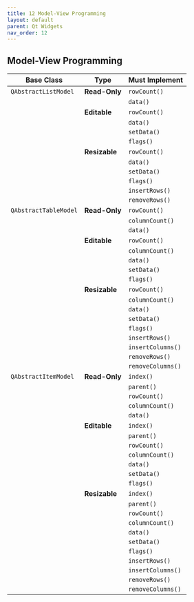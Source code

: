 ```yaml
---
title: 12 Model-View Programming
layout: default
parent: Qt Widgets
nav_order: 12
---
```


## Model-View Programming


| **Base Class**     | **Type** | **Must Implement** |
|---------------------|-----------|-----------------|
| `QAbstractListModel`  | **Read-Only** | `rowCount()`      |
|                     |           | `data()`          |
|                     | **Editable**  | `rowCount()`      |
|                     |           | `data()`          |
|                     |           | `setData()`       |
|                     |           | `flags()`         |
|                     | **Resizable** | `rowCount()`      |
|                     |           | `data()`          |
|                     |           | `setData()`       |
|                     |           | `flags()`         |
|                     |           | `insertRows()`    |
|                     |           | `removeRows()`    |
| `QAbstractTableModel` | **Read-Only** | `rowCount()`      |
|                     |           | `columnCount()`   |
|                     |           | `data()`          |
|                     | **Editable**  | `rowCount()`      |
|                     |           | `columnCount()`   |
|                     |           | `data()`          |
|                     |           | `setData()`       |
|                     |           | `flags()`         |
|                     | **Resizable** | `rowCount()`      |
|                     |           | `columnCount()`   |
|                     |           | `data()`          |
|                     |           | `setData()`       |
|                     |           | `flags()`         |
|                     |           | `insertRows()`    |
|                     |           | `insertColumns()` |
|                     |           | `removeRows()`    |
|                     |           | `removeColumns()` |
| `QAbstractItemModel`  | **Read-Only** | `index()`         |
|                     |           | `parent()`        |
|                     |           | `rowCount()`      |
|                     |           | `columnCount()`   |
|                     |           | `data()`          |
|                     | **Editable**  | `index()`         |
|                     |           | `parent()`        |
|                     |           | `rowCount()`      |
|                     |           | `columnCount()`   |
|                     |           | `data()`          |
|                     |           | `setData()`       |
|                     |           | `flags()`         |
|                     | **Resizable** | `index()`         |
|                     |           | `parent()`        |
|                     |           | `rowCount()`      |
|                     |           | `columnCount()`   |
|                     |           | `data()`          |
|                     |           | `setData()`       |
|                     |           | `flags()`         |
|                     |           | `insertRows()`    |
|                     |           | `insertColumns()` |
|                     |           | `removeRows()`    |
|                     |           | `removeColumns()` |

